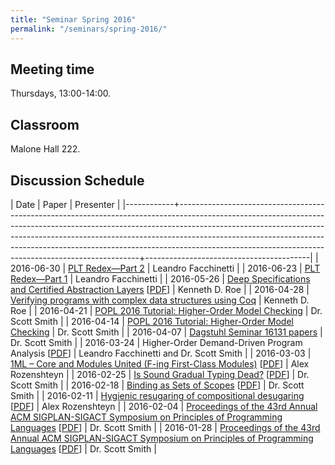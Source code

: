 ```yaml
---
title: "Seminar Spring 2016"
permalink: "/seminars/spring-2016/"
---
```


Meeting time
------------

Thursdays, 13:00-14:00.

Classroom
---------

Malone Hall 222.

Discussion Schedule
-------------------

|       Date | Paper                                                                                                                                                                                                                                                                                                                                                                                      | Presenter                               |
|------------+--------------------------------------------------------------------------------------------------------------------------------------------------------------------------------------------------------------------------------------------------------------------------------------------------------------------------------------------------------------------------------------------+-----------------------------------------|
| 2016-06-30 | [PLT Redex—Part 2](http://redex.racket-lang.org/)                                                                                                                                                                                                                                                                                                                                          | Leandro Facchinetti                     |
| 2016-06-23 | [PLT Redex—Part 1](http://redex.racket-lang.org/)                                                                                                                                                                                                                                                                                                                                          | Leandro Facchinetti                     |
| 2016-05-26 | [Deep Specifications and Certified Abstraction Layers](http://dl.acm.org/citation.cfm?doid=2676726.2676975) [[PDF](http://flint.cs.yale.edu/flint/publications/dscal.pdf)]                                                                                                                                                                                                                 | Kenneth D. Roe                          |
| 2016-04-28 | [Verifying programs with complex data structures using Coq](http://www.cs.jhu.edu/~roe)                                                                                                                                                                                                                                                                                                    | Kenneth D. Roe                          |
| 2016-04-21 | [POPL 2016 Tutorial: Higher-Order Model Checking](http://www-kb.is.s.u-tokyo.ac.jp/~koba/POPL2016tutorial/index.html)                                                                                                                                                                                                                                                                      | Dr. Scott Smith                         |
| 2016-04-14 | [POPL 2016 Tutorial: Higher-Order Model Checking](http://www-kb.is.s.u-tokyo.ac.jp/~koba/POPL2016tutorial/index.html)                                                                                                                                                                                                                                                                      | Dr. Scott Smith                         |
| 2016-04-07 | [Dagstuhl Seminar 16131 papers](http://www.dagstuhl.de/en/program/calendar/semhp/?semnr=16131)                                                                                                                                                                                                                                                                                             | Dr. Scott Smith                         |
| 2016-03-24 | Higher-Order Demand-Driven Program Analysis [[PDF](/projects/demand-driven-program-analysis/papers/higher-order-demand-driven-program-analysis.pdf)]                                                                                                                                                                                                                                       | Leandro Facchinetti and Dr. Scott Smith |
| 2016-03-03 | [1ML – Core and Modules United (F-ing First-Class Modules)](http://dl.acm.org/citation.cfm?doid=2784731.2784738) [[PDF](http://delivery.acm.org/10.1145/2790000/2784738/p35-rossberg.pdf?ip=162.129.251.86&id=2784738&acc=OA&key=7777116298C9657D.34B115928DB6308C.4D4702B0C3E38B35.5945DC2EABF3343C&CFID=588304444&CFTOKEN=15538402&__acm__=1457024104_120bb3b970f5c0e2b512c085f3ba3e83)] | Alex Rozenshteyn                        |
| 2016-02-25 | [Is Sound Gradual Typing Dead?](http://conf.researchr.org/event/POPL-2016/popl-2016-papers-is-sound-gradual-typing-dead-) [[PDF](http://www.ccs.neu.edu/racket/pubs/popl16-tfgnvf.pdf)]                                                                                                                                                                                                    | Dr. Scott Smith                         |
| 2016-02-18 | [Binding as Sets of Scopes](https://www.cs.utah.edu/plt/scope-sets/) [[PDF](http://www.cs.utah.edu/plt/publications/popl16-f.pdf)]                                                                                                                                                                                                                                                         | Dr. Scott Smith                         |
| 2016-02-11 | [Hygienic resugaring of compositional desugaring](http://dl.acm.org/citation.cfm?doid=2784731.2784755) [[PDF](http://dl.acm.org/ft_gateway.cfm?id=2784755&ftid=1616019&dwn=1&CFID=751920989&CFTOKEN=86892652)]                                                                                                                                                                             | Alex Rozenshteyn                        |
| 2016-02-04 | [Proceedings of the 43rd Annual ACM SIGPLAN-SIGACT Symposium on Principles of Programming Languages](http://dl.acm.org/citation.cfm?id=2837614) [[PDF](http://dl.acm.org/ft_gateway.cfm?id=2837614&ftid=1660759&dwn=1&CFID=579668598&CFTOKEN=45757875)]                                                                                                                                    | Dr. Scott Smith                         |
| 2016-01-28 | [Proceedings of the 43rd Annual ACM SIGPLAN-SIGACT Symposium on Principles of Programming Languages](http://dl.acm.org/citation.cfm?id=2837614) [[PDF](http://dl.acm.org/ft_gateway.cfm?id=2837614&ftid=1660759&dwn=1&CFID=579668598&CFTOKEN=45757875)]                                                                                                                                    | Dr. Scott Smith                         |
